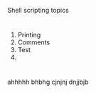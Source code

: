 Shell scripting topics

# 
 1. Printing
 2. Comments
 3. Test
 4. 
#
 ahhhhh
 bhbhg
 cjnjnj
 dnjjbjb
    